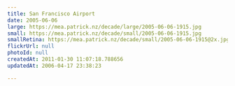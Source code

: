 ```yaml
---
title: San Francisco Airport
date: 2005-06-06
large: https://mea.patrick.nz/decade/large/2005-06-06-1915.jpg
small: https://mea.patrick.nz/decade/small/2005-06-06-1915.jpg
smallRetina: https://mea.patrick.nz/decade/small/2005-06-06-1915@2x.jpg
flickrUrl: null
photoId: null
createdAt: 2011-01-30 11:07:18.788656
updatedAt: 2006-04-17 23:38:23

---
```


